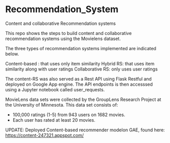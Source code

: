 # Recommendation_System
Content and collaborative Recommendation systems

This repo shows the steps to build content and  collaborative recommendation systems using the Movielens dataset. 

The three types of recommendation systems implemented are indicated below.

Content-based : that uses only item similarity
Hybrid RS: that uses item similarity along with user ratings
Collaborative RS: only uses user ratings

The content-RS was also served as a Rest API using Flask Restful and deployed on Google App engine. The API endpoints is then accesssed using a Jupyter notebook called user_requests.

MovieLens data sets were collected by the GroupLens Research Project at the University of Minnesota.
This data set consists of:
* 100,000 ratings (1-5) from 943 users on 1682 movies. 
* Each user has rated at least 20 movies. 


UPDATE: Deployed Content-based recommender modelon GAE, found here: https://content-247321.appspot.com/
